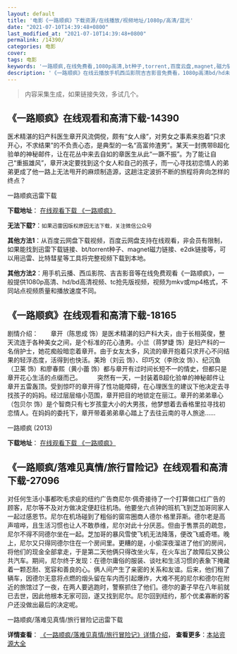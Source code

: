 ```yaml
---
layout: default
title: '电影《一路顺疯》下载资源/在线播放/视频地址/1080p/高清/蓝光'
date: "2021-07-10T14:39:48+0800"
last_modified_at: "2021-07-10T14:39:48+0800"
permalink: /14390/
categories: 电影
cover:
tags: 电影
keywords: '一路顺疯,在线免费看,1080p高清,bt种子,torrent,百度云盘,magnet,磁力链,迅雷下载资源'
description: '《一路顺疯》在线云播放手机西瓜影院吉吉影音免费看，1080p高清bd/hd未删减完整版和tc抢先枪版，mkv/mp4格式，附带bt/torrent种子、magnet/磁力链、百度云盘、网盘资源迅雷下载链接'
---
```


>内容采集生成，如果链接失效，多试几个。


## 《一路顺疯》在线观看和高清下载-14390

医术精湛的妇产科医生章开风流倜傥，颇有&ldquo;女人缘&rdquo;，对男女之事素来抱着“只求开心，不求结果”的不负责心态，是典型的一名&ldquo;高富帅渣男&rdquo;。某天一封携带B超化验单的神秘邮件，让在花丛中来去自如的章医生从此&ldquo;一蹶不振&rdquo;。为了能让自己&ldquo;重振雄风”，章开决定要找到这个女人和自己的孩子，而一心寻找初恋情人的弟弟更成了他一路上无法甩开的麻烦制造源，这趟注定波折不断的旅程将奔向怎样的终点？


一路顺疯迅雷下载

**下载地址**： [在线观看下载 《一路顺疯》](https://www.993dy.com//vod-detail-id-20289.html) 


**无法下载?**：`如果迅雷因版权原因无法下载，关注微信公众号 `

**其他方法1**：从百度云网盘下载视频，百度云网盘支持在线观看，非会员有限制，如果能找到迅雷下载链接、bt/torrent种子、magnet磁力链接、e2dk链接等，可以用迅雷、比特彗星等工具将完整视频下载到本地。

**其他方法2**：用手机云播、西瓜影院、吉吉影音等在线免费观看《一路顺疯》，一般提供1080p高清、hd/bd高清视频、tc抢先版视频，视频为mkv或mp4格式，不同站点视频质量和播放速度不同。


## 《一路顺疯》在线观看和高清下载-18165

剧情介绍：　　章开（陈思成 饰）是医术精湛的妇产科大夫，由于长相英俊，整天流连于各种美女之间，是个标准的花心渣男。小兰（蒋梦婕 饰）是妇产科的一名俏护士，她花痴般暗恋着章开。由于女友太多，风流的章开抱着只求开心不问结果的轻浮态度，活得到也快活。美玲（刘云 饰）、印巧文（李欣汝 饰）、纪沉鱼（卫莱 饰）和廖春熙（黄小蕾 饰）都与章开有过时间长短不一的情史，但都只是章开花心生活的点缀而己。  　　突然有一天，一封装着B超化验单的神秘邮件让章开五雷轰顶。受到惊吓的章开得了性功能障碍，在心理医生的建议下他决定去寻找孩子的妈妈。经过层层缩小范围，章开把目的地锁定在丽江。章开的弟弟章心（包贝尔 饰）是个智商只有七岁孩童大小的大男孩，他梦想着去香格里拉寻找初恋情人。在妈妈的委托下，章开带着弟弟章心踏上了去往云南的寻人旅途……


一路顺疯 (2013)

**下载地址**： [在线观看下载 《一路顺疯》](https://www.btbtdy.me/btdy/dy3142.html) 


## 《一路顺疯/落难见真情/旅行冒险记》在线观看和高清下载-27096

对任何生活小事都吹毛求疵的纽约广告商尼尔·佩奇接待了一个打算做口红广告的顾客，尼尔等不及对方做决定便赶往机场。他要坐六点钟的班机飞到芝加哥同家人一起过感恩节。尼尔在机场碰到了粗俗的窗帘圈商人德尔&middot;格里菲斯。德尔老是高声喧哗，且生活习惯也让人不敢恭维，尼尔对此十分厌恶。但由于售票员的疏忽，尼尔不得不同德尔坐在一起。芝加哥的暴风雪使飞机无法降落，便改飞威奇塔。晚上，尼尔又只得同德尔住在一个房间里。更糟的是，小偷深夜溜进了他们的房间，将他们的现金全部拿走，于是第二天他俩只得改坐火车，在火车出了故障后又换公共汽车。期间，尼尔终于发现：在德尔庸俗的服装、谈吐和生活习惯的表象下掩藏着一颗忍耐、宽容和善良的心。俩人间产生了亲密的关系和友谊。后来，他们租了辆车，因德尔无意将点燃的烟头留在车内而引起爆炸，大难不死的尼尔和德尔在附近的旅馆过了一夜，在两人要逃跑时，警察抓住了他们。德尔的妻子早在八年前就已去世，因此他根本无家可回，遂又找到尼尔。尼尔回到纽约，那个优柔寡断的客户还没做出最后的决定呢。


一路顺疯/落难见真情/旅行冒险记迅雷下载

**详情查看**： [《一路顺疯/落难见真情/旅行冒险记》详情介绍](/movie/27096/)， **查看更多**：[本站资源大全](/movie/t/all/)

